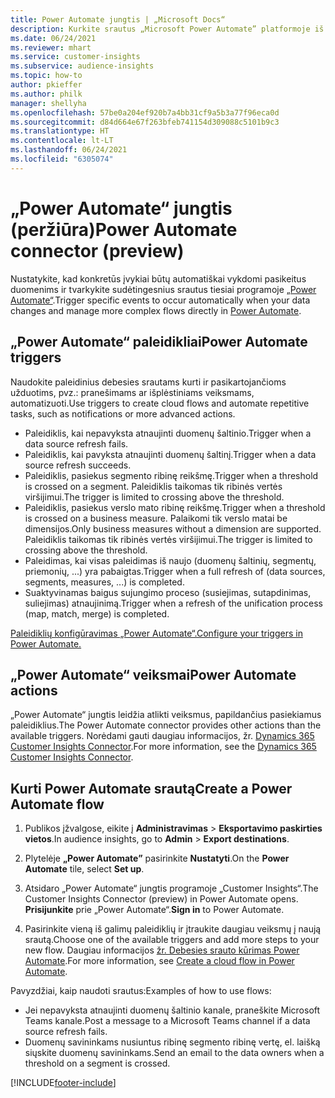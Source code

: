 ```yaml
---
title: Power Automate jungtis | „Microsoft Docs“
description: Kurkite srautus „Microsoft Power Automate” platformoje iš „Dynamics 365 Customer Insights”.
ms.date: 06/24/2021
ms.reviewer: mhart
ms.service: customer-insights
ms.subservice: audience-insights
ms.topic: how-to
author: pkieffer
ms.author: philk
manager: shellyha
ms.openlocfilehash: 57be0a204ef920b7a4bb31cf9a5b3a77f96eca0d
ms.sourcegitcommit: d84d664e67f263bfeb741154d309088c5101b9c3
ms.translationtype: HT
ms.contentlocale: lt-LT
ms.lasthandoff: 06/24/2021
ms.locfileid: "6305074"
---
```

# <a name="power-automate-connector-preview"></a><span data-ttu-id="cc412-103">„Power Automate“ jungtis (peržiūra)</span><span class="sxs-lookup"><span data-stu-id="cc412-103">Power Automate connector (preview)</span></span>

<span data-ttu-id="cc412-104">Nustatykite, kad konkretūs įvykiai būtų automatiškai vykdomi pasikeitus duomenims ir tvarkykite sudėtingesnius srautus tiesiai programoje [„Power Automate“](https://flow.microsoft.com/).</span><span class="sxs-lookup"><span data-stu-id="cc412-104">Trigger specific events to occur automatically when your data changes and manage more complex flows directly in [Power Automate](https://flow.microsoft.com/).</span></span>

## <a name="power-automate-triggers"></a><span data-ttu-id="cc412-105">„Power Automate“ paleidikliai</span><span class="sxs-lookup"><span data-stu-id="cc412-105">Power Automate triggers</span></span>

<span data-ttu-id="cc412-106">Naudokite paleidinius debesies srautams kurti ir pasikartojančioms užduotims, pvz.: pranešimams ar išplėstiniams veiksmams, automatizuoti.</span><span class="sxs-lookup"><span data-stu-id="cc412-106">Use triggers to create cloud flows and automate repetitive tasks, such as notifications or more advanced actions.</span></span> 

- <span data-ttu-id="cc412-107">Paleidiklis, kai nepavyksta atnaujinti duomenų šaltinio.</span><span class="sxs-lookup"><span data-stu-id="cc412-107">Trigger when a data source refresh fails.</span></span> 
- <span data-ttu-id="cc412-108">Paleidiklis, kai pavyksta atnaujinti duomenų šaltinį.</span><span class="sxs-lookup"><span data-stu-id="cc412-108">Trigger when a data source refresh succeeds.</span></span>
- <span data-ttu-id="cc412-109">Paleidiklis, pasiekus segmento ribinę reikšmę.</span><span class="sxs-lookup"><span data-stu-id="cc412-109">Trigger when a threshold is crossed on a segment.</span></span> <span data-ttu-id="cc412-110">Paleidiklis taikomas tik ribinės vertės viršijimui.</span><span class="sxs-lookup"><span data-stu-id="cc412-110">The trigger is limited to crossing above the threshold.</span></span>
- <span data-ttu-id="cc412-111">Paleidiklis, pasiekus verslo mato ribinę reikšmę.</span><span class="sxs-lookup"><span data-stu-id="cc412-111">Trigger when a threshold is crossed on a business measure.</span></span> <span data-ttu-id="cc412-112">Palaikomi tik verslo matai be dimensijos.</span><span class="sxs-lookup"><span data-stu-id="cc412-112">Only business measures without a dimension are supported.</span></span> <span data-ttu-id="cc412-113">Paleidiklis taikomas tik ribinės vertės viršijimui.</span><span class="sxs-lookup"><span data-stu-id="cc412-113">The trigger is limited to crossing above the threshold.</span></span>
- <span data-ttu-id="cc412-114">Paleidimas, kai visas paleidimas iš naujo (duomenų šaltinių, segmentų, priemonių, ...) yra pabaigtas.</span><span class="sxs-lookup"><span data-stu-id="cc412-114">Trigger when a full refresh of (data sources, segments, measures, ...) is completed.</span></span>
- <span data-ttu-id="cc412-115">Suaktyvinamas baigus sujungimo proceso (susiejimas, sutapdinimas, suliejimas) atnaujinimą.</span><span class="sxs-lookup"><span data-stu-id="cc412-115">Trigger when a refresh of the unification process (map, match, merge) is completed.</span></span>

[<span data-ttu-id="cc412-116">Paleidiklių konfigūravimas „Power Automate“.</span><span class="sxs-lookup"><span data-stu-id="cc412-116">Configure your triggers in Power Automate.</span></span>](https://flow.microsoft.com/connectors/shared_customerinsights/dynamics-365-customer-insights-connector/)

## <a name="power-automate-actions"></a><span data-ttu-id="cc412-117">„Power Automate“ veiksmai</span><span class="sxs-lookup"><span data-stu-id="cc412-117">Power Automate actions</span></span>

<span data-ttu-id="cc412-118">„Power Automate“ jungtis leidžia atlikti veiksmus, papildančius pasiekiamus paleidiklius.</span><span class="sxs-lookup"><span data-stu-id="cc412-118">The Power Automate connector provides other actions than the available triggers.</span></span> <span data-ttu-id="cc412-119">Norėdami gauti daugiau informacijos, žr. [Dynamics 365 Customer Insights Connector](/connectors/customerinsights/).</span><span class="sxs-lookup"><span data-stu-id="cc412-119">For more information, see the [Dynamics 365 Customer Insights Connector](/connectors/customerinsights/).</span></span>

## <a name="create-a-power-automate-flow"></a><span data-ttu-id="cc412-120">Kurti Power Automate srautą</span><span class="sxs-lookup"><span data-stu-id="cc412-120">Create a Power Automate flow</span></span>

1. <span data-ttu-id="cc412-121">Publikos įžvalgose, eikite į **Administravimas** > **Eksportavimo paskirties vietos**.</span><span class="sxs-lookup"><span data-stu-id="cc412-121">In audience insights, go to **Admin** > **Export destinations**.</span></span>

1. <span data-ttu-id="cc412-122">Plytelėje **„Power Automate”** pasirinkite **Nustatyti**.</span><span class="sxs-lookup"><span data-stu-id="cc412-122">On the **Power Automate** tile, select **Set up**.</span></span>

1. <span data-ttu-id="cc412-123">Atsidaro „Power Automate“ jungtis programoje „Customer Insights“.</span><span class="sxs-lookup"><span data-stu-id="cc412-123">The Customer Insights Connector (preview) in Power Automate opens.</span></span> <span data-ttu-id="cc412-124">**Prisijunkite** prie „Power Automate“.</span><span class="sxs-lookup"><span data-stu-id="cc412-124">**Sign in** to Power Automate.</span></span>

1. <span data-ttu-id="cc412-125">Pasirinkite vieną iš galimų paleidiklių ir įtraukite daugiau veiksmų į naują srautą.</span><span class="sxs-lookup"><span data-stu-id="cc412-125">Choose one of the available triggers and add more steps to your new flow.</span></span> <span data-ttu-id="cc412-126">Daugiau informacijos [žr. Debesies srauto kūrimas Power Automate](/power-automate/get-started-logic-flow).</span><span class="sxs-lookup"><span data-stu-id="cc412-126">For more information, see [Create a cloud flow in Power Automate](/power-automate/get-started-logic-flow).</span></span>

<span data-ttu-id="cc412-127">Pavyzdžiai, kaip naudoti srautus:</span><span class="sxs-lookup"><span data-stu-id="cc412-127">Examples of how to use flows:</span></span> 
- <span data-ttu-id="cc412-128">Jei nepavyksta atnaujinti duomenų šaltinio kanale, praneškite Microsoft Teams kanale.</span><span class="sxs-lookup"><span data-stu-id="cc412-128">Post a message to a Microsoft Teams channel if a data source refresh fails.</span></span> 
- <span data-ttu-id="cc412-129">Duomenų savininkams nusiuntus ribinę segmento ribinę vertę, el. laišką siųskite duomenų savininkams.</span><span class="sxs-lookup"><span data-stu-id="cc412-129">Send an email to the data owners when a threshold on a segment is crossed.</span></span>



[!INCLUDE[footer-include](../includes/footer-banner.md)]
